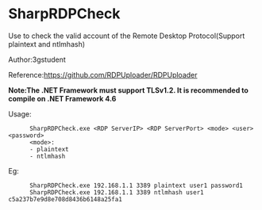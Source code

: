 # SharpRDPCheck
Use to check the valid account of the Remote Desktop Protocol(Support plaintext and ntlmhash)


Author:3gstudent

Reference:https://github.com/RDPUploader/RDPUploader

**Note:The .NET Framework must support TLSv1.2. It is recommended to compile on .NET Framework 4.6**

Usage:

```
      SharpRDPCheck.exe <RDP ServerIP> <RDP ServerPort> <mode> <user> <password>
      <mode>:
      - plaintext
      - ntlmhash
```

Eg:

```
      SharpRDPCheck.exe 192.168.1.1 3389 plaintext user1 password1
      SharpRDPCheck.exe 192.168.1.1 3389 ntlmhash user1 c5a237b7e9d8e708d8436b6148a25fa1
```
